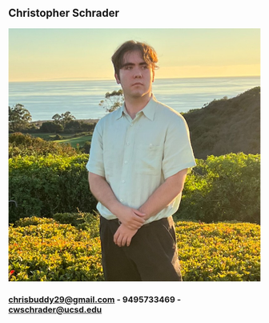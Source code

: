 ## Christopher Schrader
![Christopher Schrader's Portrait](chrispic.jpg)
### chrisbuddy29@gmail.com - 9495733469 - cwschrader@ucsd.edu
